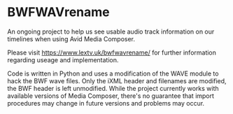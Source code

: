 # BWFWAVrename
An ongoing project to help us see usable audio track information on our timelines when using Avid Media Composer.

Please visit https://www.lextv.uk/bwfwavrename/ for further information regarding useage and implementation.

Code is written in Python and uses a modification of the WAVE module to hack the BWF wave files. Only the iXML header and filenames are modified, the BWF header is left unmodified. While the project currently works with available versions of Media Composer, there's no guarantee that import procedures may change in future versions and problems may occur.

